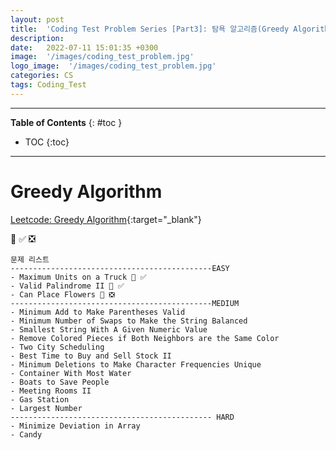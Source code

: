 ```yaml
---
layout: post
title:  'Coding Test Problem Series [Part3]: 탐욕 알고리즘(Greedy Algorithm) - 문제'
description: 
date:   2022-07-11 15:01:35 +0300
image:  '/images/coding_test_problem.jpg'
logo_image:  '/images/coding_test_problem.jpg'
categories: CS
tags: Coding_Test
---
```

---

**Table of Contents**
{: #toc }
*  TOC
{:toc}

---


# Greedy Algorithm



[Leetcode: Greedy Algorithm](https://leetcode.com/tag/greedy/){:target="_blank"}  

💟 ✅ ❎   

```
문제 리스트
---------------------------------------------EASY
- Maximum Units on a Truck 💟 ✅ 
- Valid Palindrome II 💟 ✅  
- Can Place Flowers 💟 ❎
---------------------------------------------MEDIUM
- Minimum Add to Make Parentheses Valid
- Minimum Number of Swaps to Make the String Balanced
- Smallest String With A Given Numeric Value
- Remove Colored Pieces if Both Neighbors are the Same Color
- Two City Scheduling
- Best Time to Buy and Sell Stock II
- Minimum Deletions to Make Character Frequencies Unique
- Container With Most Water
- Boats to Save People
- Meeting Rooms II
- Gas Station
- Largest Number
--------------------------------------------- HARD
- Minimize Deviation in Array
- Candy
```

